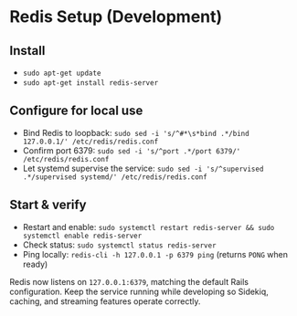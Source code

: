 # Redis Setup (Development)

## Install

- `sudo apt-get update`
- `sudo apt-get install redis-server`

## Configure for local use

- Bind Redis to loopback: `sudo sed -i 's/^#*\s*bind .*/bind 127.0.0.1/' /etc/redis/redis.conf`
- Confirm port 6379: `sudo sed -i 's/^port .*/port 6379/' /etc/redis/redis.conf`
- Let systemd supervise the service: `sudo sed -i 's/^supervised .*/supervised systemd/' /etc/redis/redis.conf`

## Start & verify

- Restart and enable: `sudo systemctl restart redis-server && sudo systemctl enable redis-server`
- Check status: `sudo systemctl status redis-server`
- Ping locally: `redis-cli -h 127.0.0.1 -p 6379 ping` (returns `PONG` when ready)

Redis now listens on `127.0.0.1:6379`, matching the default Rails configuration. Keep the service running while developing so Sidekiq, caching, and streaming features operate correctly.
